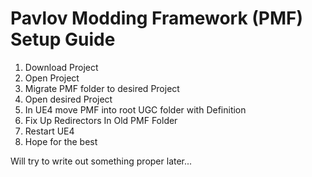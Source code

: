 # Pavlov Modding Framework (PMF) Setup Guide

1. Download Project
2. Open Project
3. Migrate PMF folder to desired Project
4. Open desired Project
4. In UE4 move PMF into root UGC folder with Definition
5. Fix Up Redirectors In Old PMF Folder
6. Restart UE4
7. Hope for the best

Will try to write out something proper later...